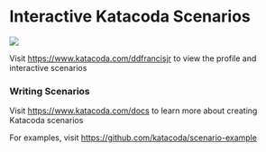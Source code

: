 # Interactive Katacoda Scenarios

[![](http://shields.katacoda.com/katacoda/ddfrancisjr/count.svg)](https://www.katacoda.com/ddfrancisjr "Get your profile on Katacoda.com")

Visit https://www.katacoda.com/ddfrancisjr to view the profile and interactive scenarios

### Writing Scenarios
Visit https://www.katacoda.com/docs to learn more about creating Katacoda scenarios

For examples, visit https://github.com/katacoda/scenario-example

